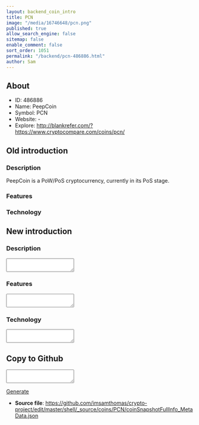 ```yaml
---
layout: backend_coin_intro
title: PCN
image: "/media/16746648/pcn.png"
published: true
allow_search_engine: false
sitemap: false
enable_comment: false
sort_order: 1051
permalink: "/backend/pcn-486886.html"
author: Sam
---
```


## About

- ID: 486886
- Name: PeepCoin
- Symbol: PCN
- Website: -
- Explore: http://blankrefer.com/?https://www.cryptocompare.com/coins/pcn/


## Old introduction

### Description

<p>PeepCoin is a PoW/PoS cryptocurrency, currently in its PoS stage.</p>

### Features


### Technology




## New introduction


### Description
<textarea id="meta_description" name="description"></textarea>

### Features
<textarea id="meta_features" name="features"></textarea>

### Technology
<textarea id="meta_technology" name="technology"></textarea>


## Copy to Github

<textarea id="coinsnapshotfullinfo_metadata"></textarea>

<a href="#gen" onclick="generateMetaDatJson()">Generate</a>

- **Source file**: <a href="https://github.com/imsamthomas/crypto-project/edit/master/shell/_source/coins/PCN/coinSnapshotFullInfo_MetaData.json">https://github.com/imsamthomas/crypto-project/edit/master/shell/_source/coins/PCN/coinSnapshotFullInfo_MetaData.json</a>

